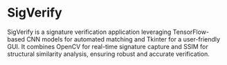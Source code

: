 # SigVerify
SigVerify is a signature verification application leveraging TensorFlow-based CNN models for automated matching and Tkinter for a user-friendly GUI. It combines OpenCV for real-time signature capture and SSIM for structural similarity analysis, ensuring robust and accurate verification.
